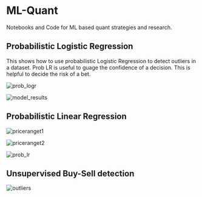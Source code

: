 # ML-Quant
Notebooks and Code for ML based quant strategies and research.

## Probabilistic Logistic Regression
This shows how to use probabilistic Logistic Regression to detect outliers in a dataset. Prob LR is useful to guage the confidence of a decision. This is helpful to decide the risk of a bet. 

![prob_logr](https://github.com/kaneelgit/ML-Quant/assets/85404022/bd3dddaf-4364-49b6-8ad0-9c9132ddd981)

![model_results](https://github.com/kaneelgit/ML-Quant/assets/85404022/1429866a-553a-42c7-84ed-198e92f2cd23)

## Probabilistic Linear Regression

![priceranget1](https://github.com/kaneelgit/ML-Quant/assets/85404022/b835b6d6-af3f-45a0-81d5-2d9cbdb07d57)

![priceranget2](https://github.com/kaneelgit/ML-Quant/assets/85404022/704b4cb0-8452-4d3a-b2d5-c8ff10549c84)

![prob_lr](https://github.com/kaneelgit/ML-Quant/assets/85404022/c3069aa7-67b4-420c-a595-71eb2b689a9a)

## Unsupervised Buy-Sell detection

![outliers](https://user-images.githubusercontent.com/85404022/219976291-3b833654-fa04-4009-ae5f-f7139881732e.png)


